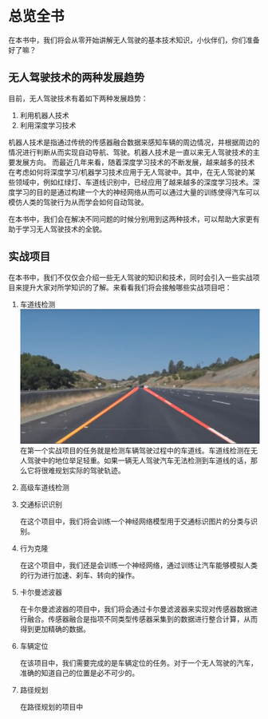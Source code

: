 # 总览全书

在本书中，我们将会从零开始讲解无人驾驶的基本技术知识，小伙伴们，你们准备好了嘛？


## 无人驾驶技术的两种发展趋势
目前，无人驾驶技术有着如下两种发展趋势：

1. 利用机器人技术
2. 利用深度学习技术

机器人技术是指通过传统的传感器融合数据来感知车辆的周边情况，并根据周边的情况进行判断从而实现自动导航、驾驶。机器人技术是一直以来无人驾驶技术的主要发展方向。
而最近几年来看，随着深度学习技术的不断发展，越来越多的技术在考虑如何将深度学习/机器学习技术应用于无人驾驶中。其中，在无人驾驶的某些领域中，例如红绿灯、车道线识别中，已经应用了越来越多的深度学习技术。深度学习的目的是通过构建一个大的神经网络从而可以通过大量的训练使得汽车可以模仿人类的驾驶行为从而学会如何自动驾驶。

在本书中，我们会在解决不同问题的时候分别用到这两种技术，可以帮助大家更有助于学习无人驾驶技术的全貌。

## 实战项目
在本书中，我们不仅仅会介绍一些无人驾驶的知识和技术，同时会引入一些实战项目来提升大家对所学知识的了解。来看看我们将会接触哪些实战项目吧：

1. 车道线检测
    ![车道线检测](/assets/1.jpg)
    在第一个实战项目的任务就是检测车辆驾驶过程中的车道线。车道线检测在无人驾驶中的地位举足轻重。如果一辆无人驾驶汽车无法检测到车道线的话，那么它将很难规划实际的驾驶轨迹。
2. 高级车道线检测
3. 交通标识识别
    
    在这个项目中，我们将会训练一个神经网络模型用于交通标识图片的分类与识别。

4. 行为克隆

    在这个项目中，我们还是会训练一个神经网络，通过训练让汽车能够模拟人类的行为进行加速、刹车、转向的操作。
    
5. 卡尔曼滤波器
   
    在卡尔曼滤波器的项目中，我们将会通过卡尔曼滤波器来实现对传感器数据进行融合。传感器融合是指项不同类型传感器采集到的数据进行整合计算，从而得到更加精确的数据。

6. 车辆定位

    在该项目中，我们需要完成的是车辆定位的任务。对于一个无人驾驶的汽车，准确的知道自己的位置是必不可少的。

7. 路径规划

    在路径规划的项目中






